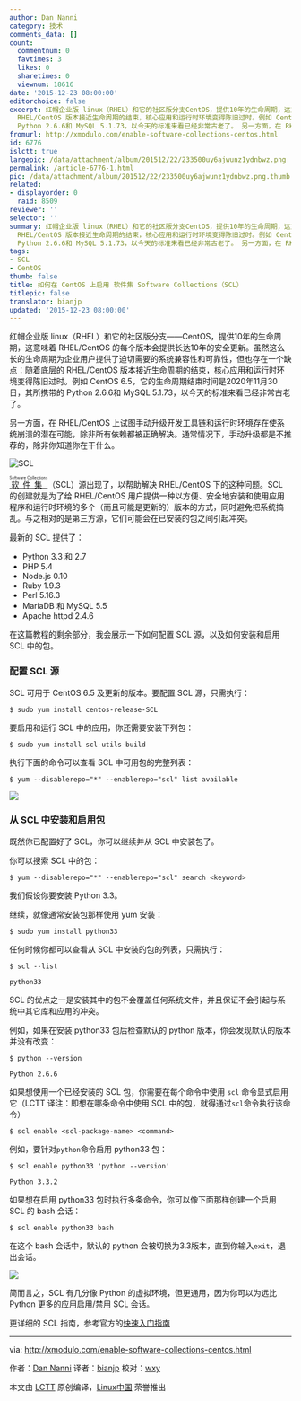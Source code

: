 ```yaml
---
author: Dan Nanni
category: 技术
comments_data: []
count:
  commentnum: 0
  favtimes: 3
  likes: 0
  sharetimes: 0
  viewnum: 18616
date: '2015-12-23 08:00:00'
editorchoice: false
excerpt: 红帽企业版 linux（RHEL）和它的社区版分支CentOS，提供10年的生命周期，这意味着 RHEL/CentOS 的每个版本会提供长达10年的安全更新。虽然这么长的生命周期为企业用户提供了迫切需要的系统兼容性和可靠性，但也存在一个缺点：随着底层的
  RHEL/CentOS 版本接近生命周期的结束，核心应用和运行时环境变得陈旧过时。例如 CentOS 6.5，它的生命周期结束时间是2020年11月30日，其所携带的
  Python 2.6.6和 MySQL 5.1.73，以今天的标准来看已经非常古老了。 另一方面，在 RHEL/CentOS 上试图手动升级开发工具链和运行时环境存在使系统崩溃的潜在
fromurl: http://xmodulo.com/enable-software-collections-centos.html
id: 6776
islctt: true
largepic: /data/attachment/album/201512/22/233500uy6ajwunz1ydnbwz.png
permalink: /article-6776-1.html
pic: /data/attachment/album/201512/22/233500uy6ajwunz1ydnbwz.png.thumb.jpg
related:
- displayorder: 0
  raid: 8509
reviewer: ''
selector: ''
summary: 红帽企业版 linux（RHEL）和它的社区版分支CentOS，提供10年的生命周期，这意味着 RHEL/CentOS 的每个版本会提供长达10年的安全更新。虽然这么长的生命周期为企业用户提供了迫切需要的系统兼容性和可靠性，但也存在一个缺点：随着底层的
  RHEL/CentOS 版本接近生命周期的结束，核心应用和运行时环境变得陈旧过时。例如 CentOS 6.5，它的生命周期结束时间是2020年11月30日，其所携带的
  Python 2.6.6和 MySQL 5.1.73，以今天的标准来看已经非常古老了。 另一方面，在 RHEL/CentOS 上试图手动升级开发工具链和运行时环境存在使系统崩溃的潜在
tags:
- SCL
- CentOS
thumb: false
title: 如何在 CentOS 上启用 软件集 Software Collections（SCL）
titlepic: false
translator: bianjp
updated: '2015-12-23 08:00:00'
---
```


红帽企业版 linux（RHEL）和它的社区版分支——CentOS，提供10年的生命周期，这意味着 RHEL/CentOS 的每个版本会提供长达10年的安全更新。虽然这么长的生命周期为企业用户提供了迫切需要的系统兼容性和可靠性，但也存在一个缺点：随着底层的 RHEL/CentOS 版本接近生命周期的结束，核心应用和运行时环境变得陈旧过时。例如 CentOS 6.5，它的生命周期结束时间是2020年11月30日，其所携带的 Python 2.6.6和 MySQL 5.1.73，以今天的标准来看已经非常古老了。


另一方面，在 RHEL/CentOS 上试图手动升级开发工具链和运行时环境存在使系统崩溃的潜在可能，除非所有依赖都被正确解决。通常情况下，手动升级都是不推荐的，除非你知道你在干什么。


![SCL](/data/attachment/album/201512/22/233500uy6ajwunz1ydnbwz.png)


<ruby> <a href="https://www.softwarecollections.org/">  软件集 </a> <rp>  （ </rp> <rt>  Software Collections </rt> <rp>  ） </rp></ruby>（SCL）源出现了，以帮助解决 RHEL/CentOS 下的这种问题。SCL 的创建就是为了给 RHEL/CentOS 用户提供一种以方便、安全地安装和使用应用程序和运行时环境的多个（而且可能是更新的）版本的方式，同时避免把系统搞乱。与之相对的是第三方源，它们可能会在已安装的包之间引起冲突。


最新的 SCL 提供了：


* Python 3.3 和 2.7
* PHP 5.4
* Node.js 0.10
* Ruby 1.9.3
* Perl 5.16.3
* MariaDB 和 MySQL 5.5
* Apache httpd 2.4.6


在这篇教程的剩余部分，我会展示一下如何配置 SCL 源，以及如何安装和启用 SCL 中的包。


### 配置 SCL 源


SCL 可用于 CentOS 6.5 及更新的版本。要配置 SCL 源，只需执行：



```
$ sudo yum install centos-release-SCL

```

要启用和运行 SCL 中的应用，你还需要安装下列包：



```
$ sudo yum install scl-utils-build

```

执行下面的命令可以查看 SCL 中可用包的完整列表：



```
$ yum --disablerepo="*" --enablerepo="scl" list available

```

![](/data/attachment/album/201512/22/233523yz4vr4zbbj11uc97.jpg)


### 从 SCL 中安装和启用包


既然你已配置好了 SCL，你可以继续并从 SCL 中安装包了。


你可以搜索 SCL 中的包：



```
$ yum --disablerepo="*" --enablerepo="scl" search <keyword>

```

我们假设你要安装 Python 3.3。


继续，就像通常安装包那样使用 yum 安装：



```
$ sudo yum install python33

```

任何时候你都可以查看从 SCL 中安装的包的列表，只需执行：



```
$ scl --list

python33

```

SCL 的优点之一是安装其中的包不会覆盖任何系统文件，并且保证不会引起与系统中其它库和应用的冲突。


例如，如果在安装 python33 包后检查默认的 python 版本，你会发现默认的版本并没有改变：



```
$ python --version

Python 2.6.6

```

如果想使用一个已经安装的 SCL 包，你需要在每个命令中使用 `scl` 命令显式启用它（LCTT 译注：即想在哪条命令中使用 SCL 中的包，就得通过`scl`命令执行该命令）



```
$ scl enable <scl-package-name> <command>

```

例如，要针对`python`命令启用 python33 包：



```
$ scl enable python33 'python --version'

Python 3.3.2

```

如果想在启用 python33 包时执行多条命令，你可以像下面那样创建一个启用 SCL 的 bash 会话：



```
$ scl enable python33 bash

```

在这个 bash 会话中，默认的 python 会被切换为3.3版本，直到你输入`exit`，退出会话。


![](/data/attachment/album/201512/22/233523y7z7393tmfeytm4f.jpg)


简而言之，SCL 有几分像 Python 的虚拟环境，但更通用，因为你可以为远比 Python 更多的应用启用/禁用 SCL 会话。


更详细的 SCL 指南，参考官方的[快速入门指南](https://www.softwarecollections.org/docs/)




---


via: <http://xmodulo.com/enable-software-collections-centos.html>


作者：[Dan Nanni](http://xmodulo.com/author/nanni) 译者：[bianjp](https://github.com/bianjp) 校对：[wxy](https://github.com/wxy)


本文由 [LCTT](https://github.com/LCTT/TranslateProject) 原创编译，[Linux中国](https://linux.cn/) 荣誉推出